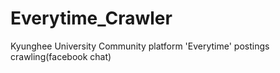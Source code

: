 # Everytime_Crawler
Kyunghee University Community platform 'Everytime' postings crawling(facebook chat)
